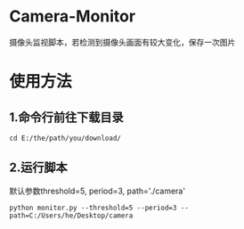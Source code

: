 # Camera-Monitor
摄像头监视脚本，若检测到摄像头画面有较大变化，保存一次图片
# 使用方法
## 1.命令行前往下载目录  
```
cd E:/the/path/you/download/
```
## 2.运行脚本  
默认参数threshold=5, period=3, path='./camera'
```
python monitor.py --threshold=5 --period=3 --path=C:/Users/he/Desktop/camera
```
